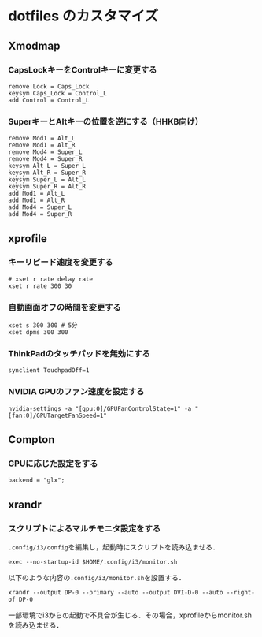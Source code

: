 # dotfiles のカスタマイズ

## Xmodmap

### CapsLockキーをControlキーに変更する
```
remove Lock = Caps_Lock
keysym Caps_Lock = Control_L
add Control = Control_L
```

### SuperキーとAltキーの位置を逆にする（HHKB向け）
```
remove Mod1 = Alt_L
remove Mod1 = Alt_R
remove Mod4 = Super_L
remove Mod4 = Super_R
keysym Alt_L = Super_L
keysym Alt_R = Super_R
keysym Super_L = Alt_L
keysym Super_R = Alt_R
add Mod1 = Alt_L
add Mod1 = Alt_R
add Mod4 = Super_L
add Mod4 = Super_R
```

## xprofile

### キーリピード速度を変更する
```
# xset r rate delay rate
xset r rate 300 30
```

### 自動画面オフの時間を変更する

```
xset s 300 300 # 5分
xset dpms 300 300
```

### ThinkPadのタッチパッドを無効にする
```
synclient TouchpadOff=1
```

### NVIDIA GPUのファン速度を設定する
```
nvidia-settings -a "[gpu:0]/GPUFanControlState=1" -a "[fan:0]/GPUTargetFanSpeed=1"
```

## Compton

### GPUに応じた設定をする
```
backend = "glx";
```

## xrandr

### スクリプトによるマルチモニタ設定をする
`.config/i3/config`を編集し，起動時にスクリプトを読み込ませる．
```
exec --no-startup-id $HOME/.config/i3/monitor.sh
```

以下のような内容の`.config/i3/monitor.sh`を設置する．
```
xrandr --output DP-0 --primary --auto --output DVI-D-0 --auto --right-of DP-0
```

一部環境でi3からの起動で不具合が生じる．その場合，xprofileからmonitor.shを読み込ませる．
